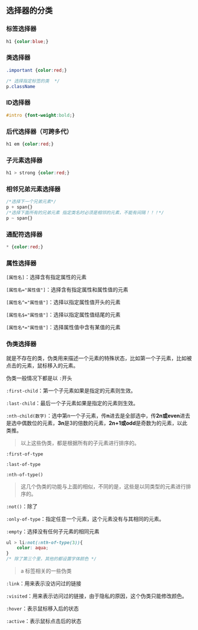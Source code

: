 

## 选择器的分类

### 标签选择器

```css
h1 {color:blue;}
```

### 类选择器

```css
.important {color:red;}

/* 选择指定标签的类  */
p.className
```

### ID选择器

```css
#intro {font-weight:bold;}
```

### 后代选择器（可跨多代）

```css
h1 em {color:red;}
```

### 子元素选择器

```css
h1 > strong {color:red;}
```

### 相邻兄弟元素选择器

```css
/*选择下一个兄弟元素*/
p + span{}
/*选择下面所有的兄弟元素 指定类名时必须是相邻的元素，不能有间隔！！！*/
p ~ span{}
```

### 通配符选择器

```css
* {color:red;}
```

### 属性选择器

`[属性名]`：选择含有指定属性的元素

`[属性名="属性值"]`：选择含有指定属性和属性值的元素

`[属性名^="属性值"]`：选择以指定属性值开头的元素

 `[属性名$="属性值"]`：选择以指定属性值结尾的元素

`[属性名*="属性值"]`：选择属性值中含有某值的元素

### 伪类选择器

就是不存在的类，伪类用来描述一个元素的特殊状态，比如第一个子元素，比如被点击的元素，鼠标移入的元素。

伪类一般情况下都是以 `:`开头

`:first-child`：第一个子元素如果是指定的元素则生效。

`:last-child`：最后一个子元素如果是指定的元素则生效。

`:nth-child(数字)`：选中第n一个子元素，传**n**进去是全部选中，传**2n或even**进去是选中偶数位的元素，**3n**是3的倍数的元素，**2n+1或odd**是奇数为的元素，以此类推。

> 以上这些伪类，都是根据所有的子元素进行排序的。

`:first-of-type` 

`:last-of-type`

`:nth-of-type()`

> 这几个伪类的功能与上面的相似，不同的是，这些是以同类型的元素进行排序的。

`:not()`：除了

`:only-of-type`：指定任意一个元素，这个元素没有与其相同的元素。

`:empty`：选择没有任何子元素的相同元素

```css
ul > li:not(:nth-of-type(3)){
    color: aqua;
}
/* 除了第三个里，其他的都设置字体颜色 */
```

> a 标签相关的一些伪类

`:link`：用来表示没访问过的链接

`:visited`：用来表示访问过的链接，由于隐私的原因，这个伪类只能修改颜色。

`:hover`：表示鼠标移入后的状态

`:active`：表示鼠标点击后的状态

